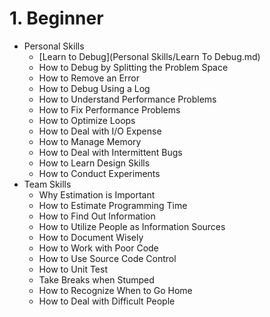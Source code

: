 # 1. Beginner

- Personal Skills
	- [Learn to Debug](Personal Skills/Learn To Debug.md)
	- How to Debug by Splitting the Problem Space
	- How to Remove an Error
	- How to Debug Using a Log
	- How to Understand Performance Problems
	- How to Fix Performance Problems
	- How to Optimize Loops
	- How to Deal with I/O Expense
	- How to Manage Memory
	- How to Deal with Intermittent Bugs
	- How to Learn Design Skills
	- How to Conduct Experiments
- Team Skills
	- Why Estimation is Important
	- How to Estimate Programming Time
	- How to Find Out Information
	- How to Utilize People as Information Sources
	- How to Document Wisely
	- How to Work with Poor Code
	- How to Use Source Code Control
	- How to Unit Test
	- Take Breaks when Stumped
	- How to Recognize When to Go Home
	- How to Deal with Difficult People
